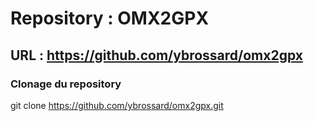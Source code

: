 # Repository : OMX2GPX
## URL : https://github.com/ybrossard/omx2gpx

### Clonage du repository
git clone https://github.com/ybrossard/omx2gpx.git
